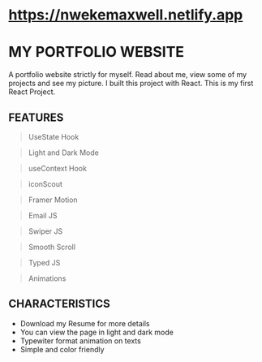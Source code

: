 # https://nwekemaxwell.netlify.app
# MY PORTFOLIO WEBSITE
A portfolio website strictly for myself. Read about me, view some of my projects and see my picture. I built this project with React. This is my first React Project.

## FEATURES
> UseState Hook

> Light and Dark Mode

> useContext Hook

> iconScout

> Framer Motion

> Email JS

> Swiper JS

> Smooth Scroll

> Typed JS

> Animations

## CHARACTERISTICS
+ Download my Resume for more details
+ You can view the page in light and dark mode
+ Typewiter format animation on texts
+ Simple and color friendly 